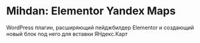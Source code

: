 # Mihdan: Elementor Yandex Maps
WordPress плагин, расширяющий пейджбилдер Elementor и создающий новый блок под него для вставки ЯНдекс.Карт
